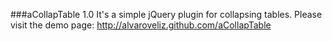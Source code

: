 ###aCollapTable 1.0
It's a simple jQuery plugin for collapsing tables.
Please visit the demo page: http://alvaroveliz.github.com/aCollapTable